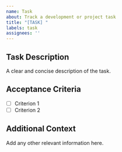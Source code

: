 ```yaml
---
name: Task
about: Track a development or project task
title: "[TASK] "
labels: task
assignees: ''
---
```


## Task Description
A clear and concise description of the task.

## Acceptance Criteria
- [ ] Criterion 1
- [ ] Criterion 2

## Additional Context
Add any other relevant information here.
